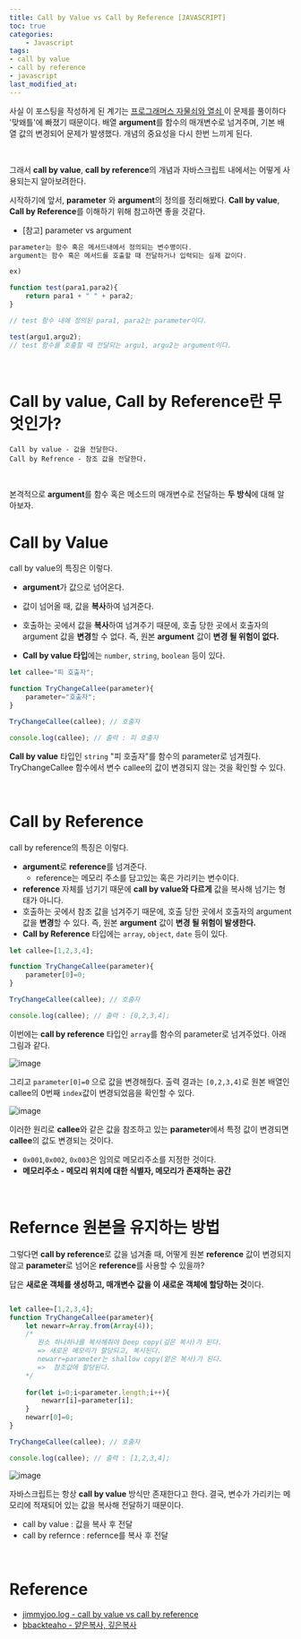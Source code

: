 ```yaml
---
title: Call by Value vs Call by Reference [JAVASCRIPT]
toc: true
categories:	
    - Javascript
tags:
- call by value
- call by reference
- javascript
last_modified_at: 
---
```


 사실 이 포스팅을 작성하게 된 계기는 [프로그래머스 자물쇠와 열쇠 ](https://programmers.co.kr/learn/courses/30/lessons/60059) 이 문제를 풀이하다 '맞왜틀'에 빠졌기 때문이다. 배열 **argument**를 함수의 매개변수로 넘겨주며, 기본 배열 값의 변경되어 문제가 발생했다. 개념의 중요성을 다시 한번 느끼게 된다.

<br/>

그래서 **call by value**, **call by reference**의 개념과 자바스크립트 내에서는 어떻게 사용되는지 알아보려한다.

시작하기에 앞서, **parameter** 와 **argument**의 정의를 정리해봤다. **Call by value**, **Call by Reference**를 이해하기 위해 참고하면 좋을 것같다.

* [참고] parameter vs argument

```javascript
parameter는 함수 혹은 메서드내에서 정의되는 변수명이다.
argument는 함수 혹은 메서드를 호출할 때 전달하거나 입력되는 실제 값이다.

ex)

function test(para1,para2){
	return para1 + " " + para2;
}

// test 함수 내에 정의된 para1, para2는 parameter이다.

test(argu1,argu2);
// test 함수를 호출할 때 전달되는 argu1, argu2는 argument이다.

```

<br/>

# Call by value, Call by Reference란 무엇인가?

```
Call by value - 값을 전달한다.
Call by Refrence - 참조 값을 전달한다.
```

<br/>



본격적으로 **argument**를 함수 혹은 메소드의 매개변수로 전달하는 **두 방식**에 대해 알아보자.

# Call by Value

call by value의 특징은 이렇다.

- **argument**가 값으로 넘어온다.

- 값이 넘어올 때, 값을 **복사**하여 넘겨준다.
- 호출하는 곳에서 값을 **복사**하여 넘겨주기 때문에, 호출 당한 곳에서 호출자의 argument 값을 **변경**할 수 없다. 즉, 원본 **argument** 값이 **변경 될 위험이 없다.** 
- **Call by value 타입**에는 `number`, `string`, `boolean` 등이 있다.

````javascript
let callee="피 호출자";

function TryChangeCallee(parameter){
    parameter="호출자";
}

TryChangeCallee(callee); // 호출자

console.log(callee); // 출력 : 피 호출자
````

 **Call by value** 타입인 `string` "피 호출자"를 함수의 parameter로 넘겨줬다. TryChangeCallee 함수에서 변수 callee의 값이 변경되지 않는 것을 확인할 수 있다.

<br/>

# Call by Reference

call by reference의 특징은 이렇다.

- **argument**로 **reference**를 넘겨준다.
  - reference는 메모리 주소를 담고있는 혹은 가리키는 변수이다.
- **reference** 자체를 넘기기 때문에 **call by value와 다르게** 값을 복사해 넘기는 형태가 아니다.
- 호출하는 곳에서 참조 값을 넘겨주기 때문에, 호출 당한 곳에서 호출자의 argument 값을 **변경**할 수 있다. 즉, 원본 **argument** 값이 **변경 될 위험이 발생한다.**
- **Call by Reference** 타입에는 `array`, `object`, `date` 등이 있다.

```javascript
let callee=[1,2,3,4];

function TryChangeCallee(parameter){
    parameter[0]=0;
}

TryChangeCallee(callee); // 호출자

console.log(callee); // 출력 : [0,2,3,4];
```

이번에는 **call by reference** 타입인 `array`를 함수의 parameter로 넘겨주었다. 아래 그림과 같다.

![image](https://user-images.githubusercontent.com/49560745/103621105-0bf1d500-4f78-11eb-9c95-c87288950eff.png)

그리고 `parameter[0]=0` 으로 값을 변경해줬다. 출력 결과는 `[0,2,3,4]`로 원본 배열인 callee의 0번째 `index`값이 변경되었음을 확인할 수 있다.



![image](https://user-images.githubusercontent.com/49560745/103621441-8f132b00-4f78-11eb-877e-4127a58024ea.png)

이러한 원리로 **callee**와 같은 값을 참조하고 있는 **parameter**에서 특정 값이 변경되면 **callee**의 값도 변경되는 것이다.



- `0x001`,`0x002`, `0x003`은 임의로 메모리주소를 지정한 것이다.
- **메모리주소 - 메모리 위치에 대한 식별자, 메모리가 존재하는 공간**

<br/>

# Refernce 원본을 유지하는 방법

그렇다면 **call by reference**로 값을 넘겨줄 때, 어떻게 원본 **reference** 값이 변경되지 않고 **parameter**로 넘어온 **reference**를 사용할 수 있을까?

답은 **새로운 객체를 생성하고, 매개변수 값을 이 새로운 객체에 할당하는 것**이다.

```javascript

let callee=[1,2,3,4];
function TryChangeCallee(parameter){
    let newarr=Array.from(Array(4));
    /*
       원소 하나하나를 복사해줘야 Deep copy(깊은 복사)가 된다.
       => 새로운 메모리가 할당되고, 복사된다.
       newarr=parameter는 shallow copy(얕은 복사)가 된다.
       =>  참조값에 할당된다.
    */
   
    for(let i=0;i<parameter.length;i++){
        newarr[i]=parameter[i];
    }
    newarr[0]=0;
}

TryChangeCallee(callee); // 호출자

console.log(callee); // 출력 : [1,2,3,4];
```

![image](https://user-images.githubusercontent.com/49560745/103623243-2f6a4f00-4f7b-11eb-8fb3-2ea40e942f70.png)

자바스크립트는 항상 **call by value** 방식만 존재한다고 한다. 결국, 변수가 가리키는 메모리에 적재되어 있는 값을 복사해 전달하기 때문이다. 

- call by value : 값을 복사 후 전달
- call by refernce : refernce를 복사 후 전달

<br/>

# Reference

- [jimmyjoo.log - call by value vs call by reference](https://velog.io/@jimmyjoo/%EC%9E%90%EB%B0%94%EC%8A%A4%ED%81%AC%EB%A6%BD%ED%8A%B8-%ED%8F%89%EA%B0%80%EC%A0%84%EB%9E%B5-Call-By-Value-vs-Call-By-Reference-vs-Call-By-Sharing)
- [bbackteaho - 얕은복사, 깊은복사](https://bbaktaeho-95.tistory.com/37)

